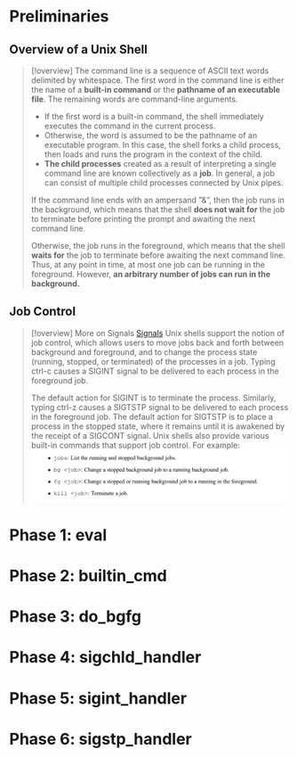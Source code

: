 # Preliminaries
## Overview of a Unix Shell
> [!overview]
> The command line is a sequence of ASCII text words delimited by whitespace. The first word in the command line is either the name of a **built-in command** or the **pathname of an executable file**. The remaining words are command-line arguments. 
> - If the first word is a built-in command, the shell immediately executes the command in the current process. 
> - Otherwise, the word is assumed to be the pathname of an executable program. In this case, the shell forks a child process, then loads and runs the program in the context of the child. 
> - **The child processes** created as a result of interpreting a single command line are known collectively as a **job**. In general, a job can consist of multiple child processes connected by Unix pipes. 
> 
> If the command line ends with an ampersand ”&”, then the job runs in the background, which means that the shell **does not wait for** the job to terminate before printing the prompt and awaiting the next command line. 
> 
> Otherwise, the job runs in the foreground, which means that the shell **waits for** the job to terminate before awaiting the next command line. Thus, at any point in time, at most one job can be running in the foreground. However, **an arbitrary number of jobs can run in the background.**



## Job Control
> [!overview]
> More on Signals [Signals](../../8_Linking_OS_Processes/Signals.md)
> Unix shells support the notion of job control, which allows users to move jobs back and forth between background and foreground, and to change the process state (running, stopped, or terminated) of the processes in a job. Typing ctrl-c causes a SIGINT signal to be delivered to each process in the foreground job. 
> 
> The default action for SIGINT is to terminate the process. Similarly, typing ctrl-z causes a SIGTSTP signal to be delivered to each process in the foreground job. The default action for SIGTSTP is to place a process in the stopped state, where it remains until it is awakened by the receipt of a SIGCONT signal. Unix shells also provide various built-in commands that support job control. For example:
> ![](Shell_Lab.assets/image-20240302092452953.png)





   

# Phase 1: eval




# Phase 2: builtin_cmd


# Phase 3: do_bgfg


# Phase 4: sigchld_handler


# Phase 5: sigint_handler


# Phase 6: sigstp_handler

